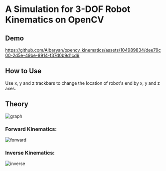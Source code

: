 # A Simulation for 3-DOF Robot Kinematics on OpenCV

## Demo

https://github.com/Albaryan/opencv_kinematics/assets/104989834/dee79c00-2d5e-49be-8914-f37d0b9d1cd9

## How to Use

Use x, y and z trackbars to change the location of robot's end by x, y and z axes.

## Theory

![graph](https://github.com/Albaryan/opencv_kinematics/assets/104989834/865809bc-3951-4730-a9d8-f9e7597b189f)



### Forward Kinematics:

![forward](https://github.com/Albaryan/opencv_kinematics/assets/104989834/bc0a801c-0590-4404-933f-8cae2860f439)

### Inverse Kinematics:

![inverse](https://github.com/Albaryan/opencv_kinematics/assets/104989834/d5669a55-6268-4d0c-9900-d93940ce9120)



